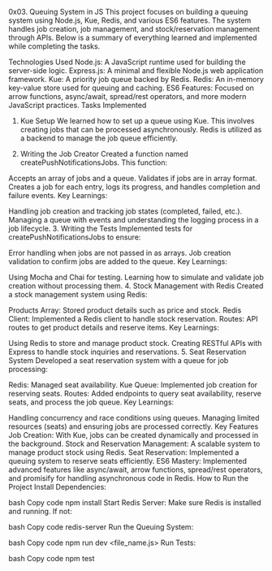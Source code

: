 0x03. Queuing System in JS
This project focuses on building a queuing system using Node.js, Kue, Redis, and various ES6 features. The system handles job creation, job management, and stock/reservation management through APIs. Below is a summary of everything learned and implemented while completing the tasks.

Technologies Used
Node.js: A JavaScript runtime used for building the server-side logic.
Express.js: A minimal and flexible Node.js web application framework.
Kue: A priority job queue backed by Redis.
Redis: An in-memory key-value store used for queuing and caching.
ES6 Features: Focused on arrow functions, async/await, spread/rest operators, and more modern JavaScript practices.
Tasks Implemented
1. Kue Setup
We learned how to set up a queue using Kue. This involves creating jobs that can be processed asynchronously. Redis is utilized as a backend to manage the job queue efficiently.

2. Writing the Job Creator
Created a function named createPushNotificationsJobs. This function:

Accepts an array of jobs and a queue.
Validates if jobs are in array format.
Creates a job for each entry, logs its progress, and handles completion and failure events.
Key Learnings:

Handling job creation and tracking job states (completed, failed, etc.).
Managing a queue with events and understanding the logging process in a job lifecycle.
3. Writing the Tests
Implemented tests for createPushNotificationsJobs to ensure:

Error handling when jobs are not passed in as arrays.
Job creation validation to confirm jobs are added to the queue.
Key Learnings:

Using Mocha and Chai for testing.
Learning how to simulate and validate job creation without processing them.
4. Stock Management with Redis
Created a stock management system using Redis:

Products Array: Stored product details such as price and stock.
Redis Client: Implemented a Redis client to handle stock reservation.
Routes: API routes to get product details and reserve items.
Key Learnings:

Using Redis to store and manage product stock.
Creating RESTful APIs with Express to handle stock inquiries and reservations.
5. Seat Reservation System
Developed a seat reservation system with a queue for job processing:

Redis: Managed seat availability.
Kue Queue: Implemented job creation for reserving seats.
Routes: Added endpoints to query seat availability, reserve seats, and process the job queue.
Key Learnings:

Handling concurrency and race conditions using queues.
Managing limited resources (seats) and ensuring jobs are processed correctly.
Key Features
Job Creation: With Kue, jobs can be created dynamically and processed in the background.
Stock and Reservation Management: A scalable system to manage product stock using Redis.
Seat Reservation: Implemented a queuing system to reserve seats efficiently.
ES6 Mastery: Implemented advanced features like async/await, arrow functions, spread/rest operators, and promisify for handling asynchronous code in Redis.
How to Run the Project
Install Dependencies:

bash
Copy code
npm install
Start Redis Server: Make sure Redis is installed and running. If not:

bash
Copy code
redis-server
Run the Queuing System:

bash
Copy code
npm run dev <file_name.js>
Run Tests:

bash
Copy code
npm test
